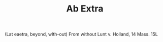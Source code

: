 ---
title: Ab Extra
permalink: "/definitions/ab-extra.html"
body: "(Lat eaetra, beyond, wlth-out) From without Lunt v. Holland, 14 Mass. 15L"
published_at: '2018-07-07'
layout: post
---
